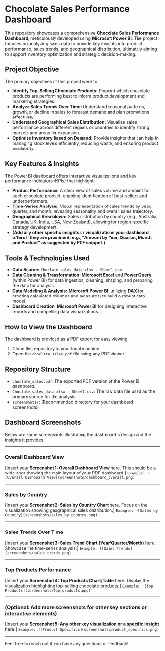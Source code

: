 # Chocolate Sales Performance Dashboard

This repository showcases a comprehensive **Chocolate Sales Performance Dashboard**, meticulously developed using **Microsoft Power BI**. The project focuses on analyzing sales data to provide key insights into product performance, sales trends, and geographical distribution, ultimately aiming to support inventory optimization and strategic decision-making.

## Project Objective

The primary objectives of this project were to:

* **Identify Top-Selling Chocolate Products:** Pinpoint which chocolate products are performing best to inform product development and marketing strategies.
* **Analyze Sales Trends Over Time:** Understand seasonal patterns, growth, or decline in sales to forecast demand and plan promotions effectively.
* **Understand Geographical Sales Distribution:** Visualize sales performance across different regions or countries to identify strong markets and areas for expansion.
* **Optimize Inventory Based on Demand:** Provide insights that can help in managing stock levels efficiently, reducing waste, and ensuring product availability.

## Key Features & Insights

The Power BI dashboard offers interactive visualizations and key performance indicators (KPIs) that highlight:

* **Product Performance:** A clear view of sales volume and amount for each chocolate product, enabling identification of best-sellers and underperformers.
* **Time-Series Analysis:** Visual representation of sales trends by year, quarter, and month, revealing seasonality and overall sales trajectory.
* **Geographical Breakdown:** Sales distribution by country (e.g., Australia, Canada, UK, India, USA, New Zealand), allowing for region-specific strategy development.
* **(Add any other specific insights or visualizations your dashboard offers if they are prominent, e.g., "Amount by Year, Quarter, Month and Product" as suggested by PDF snippet.)**

## Tools & Technologies Used

* **Data Source:** `Choclate_sales_data.xlsx - Sheet1.csv`
* **Data Cleaning & Transformation:** **Microsoft Excel** and **Power Query** (within Power BI) for data ingestion, cleaning, shaping, and preparing the data for analysis.
* **Data Modeling & Analysis:** **Microsoft Power BI** (utilizing **DAX** for creating calculated columns and measures) to build a robust data model.
* **Dashboard Creation:** **Microsoft Power BI** for designing interactive reports and compelling data visualizations.

## How to View the Dashboard

The dashboard is provided as a PDF export for easy viewing.

1.  Clone this repository to your local machine.
2.  Open the `choclate_sales.pdf` file using any PDF viewer.

## Repository Structure

* `choclate_sales.pdf`: The exported PDF version of the Power BI dashboard.
* `Choclate_sales_data.xlsx - Sheet1.csv`: The raw data file used as the primary source for the analysis.
* `screenshots/`: (Recommended directory for your dashboard screenshots)

## Dashboard Screenshots

Below are some screenshots illustrating the dashboard's design and the insights it provides.

---

### Overall Dashboard View

[Insert your **Screenshot 1: Overall Dashboard View** here. This should be a wide shot showing the main layout of your PDF dashboard.]
`Example: ![Overall Dashboard View](screenshots/dashboard_overall.png)`

---

### Sales by Country

[Insert your **Screenshot 2: Sales by Country Chart** here. Focus on the visualization showing geographical sales distribution.]
`Example: ![Sales by Country](screenshots/sales_by_country.png)`

---

### Sales Trends Over Time

[Insert your **Screenshot 3: Sales Trend Chart (Year/Quarter/Month)** here. Showcase the time-series analysis.]
`Example: ![Sales Trends](screenshots/sales_trends.png)`

---

### Top Products Performance

[Insert your **Screenshot 4: Top Products Chart/Table** here. Display the visualization highlighting top-selling chocolate products.]
`Example: ![Top Products](screenshots/top_products.png)`

---

### (Optional: Add more screenshots for other key sections or interactive elements)

[Insert your **Screenshot 5: Any other key visualization or a specific insight** here.]
`Example: ![Product Specifics](screenshots/product_specifics.png)`

---

Feel free to reach out if you have any questions or feedback!

